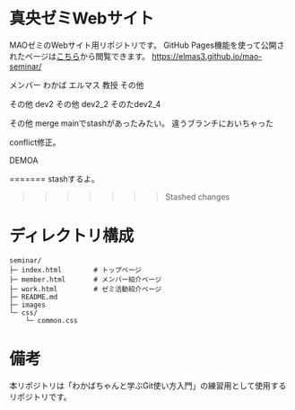 # 真央ゼミWebサイト
MAOゼミのWebサイト用リポジトリです。
GitHub Pages機能を使って公開されたページは[こちら](https://elmas3.github.io/mao-seminar/)から閲覧できます。
https://elmas3.github.io/mao-seminar/

メンバー
わかば
エルマス
教授
その他

その他 dev2
その他 dev2_2
そのたdev2_4

その他 merge
mainでstashがあったみたい。
違うブランチにおいちゃった

conflict修正。

DEMOA

=======
stashするよ。
>>>>>>> Stashed changes
# ディレクトリ構成
```
seminar/
├─ index.html        # トップページ
├─ member.html       # メンバー紹介ページ
├─ work.html         # ゼミ活動紹介ページ
├─ README.md
├─ images
└─ css/
    └─ common.css
```

# 備考
本リポジトリは「わかばちゃんと学ぶGit使い方入門」の練習用として使用するリポジトリです。
